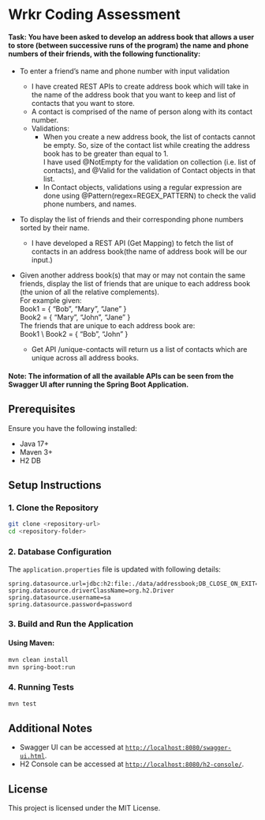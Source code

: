 # Wrkr Coding Assessment
#### Task: You have been asked to develop an address book that allows a user to store (between successive runs of the program) the name and phone numbers of their friends, with the following functionality:
- To enter a friend’s name and phone number with input validation
  - I have created REST APIs to create address book which will take in the name of the address book that you want to keep and list of contacts that you want to store.
  - A contact is comprised of the name of person along with its contact number.
  - Validations:
    - When you create a new address book, the list of contacts cannot be empty. So, size of the contact list while creating the address book has to be greater than equal to 1.\
      I have used @NotEmpty for the validation on collection (i.e. list of contacts), and @Valid for the validation of Contact objects in that list.
    - In Contact objects, validations using a regular expression are done using @Pattern(regex=REGEX_PATTERN) to check the valid phone numbers, and names.

- To display the list of friends and their corresponding phone numbers sorted by their name.
  - I have developed a REST API (Get Mapping) to fetch the list of contacts in an address book(the name of address book will be our input.)
- Given another address book(s) that may or may not contain the same friends, display the list of friends that are unique to each address book (the union of all the relative
complements).\
For example given:\
Book1 = { “Bob”, “Mary”, “Jane” }\
Book2 = { “Mary”, “John”, “Jane” }\
The friends that are unique to each address book are:\
Book1 \ Book2 = { “Bob”, “John” }

  - Get API /unique-contacts will return us a list of contacts which are unique across all address books.

#### Note: The information of all the available APIs can be seen from the Swagger UI after running the Spring Boot Application.

## Prerequisites

Ensure you have the following installed:
- Java 17+
- Maven 3+
- H2 DB

## Setup Instructions

### 1. Clone the Repository
```sh
git clone <repository-url>
cd <repository-folder>
```

### 2. Database Configuration
The `application.properties` file is updated with following details:

```properties
spring.datasource.url=jdbc:h2:file:./data/addressbook;DB_CLOSE_ON_EXIT=FALSE
spring.datasource.driverClassName=org.h2.Driver
spring.datasource.username=sa
spring.datasource.password=password
```

### 3. Build and Run the Application

#### Using Maven:
```sh
mvn clean install
mvn spring-boot:run
```

### 4. Running Tests
```sh
mvn test
```

## Additional Notes
- Swagger UI can be accessed at [`http://localhost:8080/swagger-ui.html`](http://localhost:8080/swagger-ui.html).
- H2 Console can be accessed at [`http://localhost:8080/h2-console/`](http://localhost:8080/h2-console/).

## License
This project is licensed under the MIT License.

